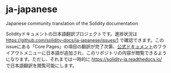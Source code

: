 # ja-japanese
Japanese community translation of the Solidity documentation

Solidityドキュメントの日本語翻訳プロジェクトです。進捗状況は https://github.com/solidity-docs/ja-japanese/issues/1 で確認できます。このissueにある「Core Pages」の項目の翻訳が完了次第、[公式ドキュメント](https://docs.soliditylang.org/en/latest/)のフライアウトメニューに日本語が追加され、このリポジトリの内容が閲覧できるようになります。ただし、それまでは一時的に https://solidity-ja.readthedocs.io/ で日本語翻訳を閲覧可能にします。

